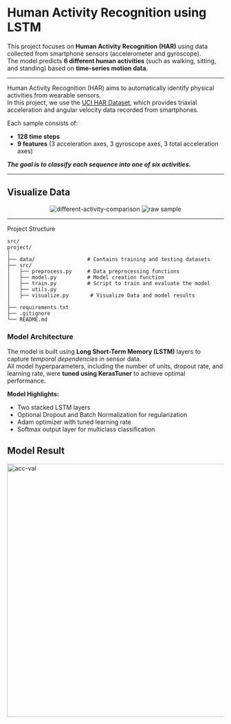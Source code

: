 # Human Activity Recognition using LSTM

This project focuses on **Human Activity Recognition (HAR)** using data collected from smartphone sensors (accelerometer and gyroscope).  
The model predicts **6 different human activities** (such as walking, sitting, and standing) based on **time-series motion data**.

---
Human Activity Recognition (HAR) aims to automatically identify physical activities from wearable sensors.  
In this project, we use the [UCI HAR Dataset](https://archive.ics.uci.edu/ml/datasets/human+activity+recognition+using+smartphones), which provides triaxial acceleration and angular velocity data recorded from smartphones.

Each sample consists of:
- **128 time steps**
- **9 features** (3 acceleration axes, 3 gyroscope axes, 3 total acceleration axes)

***The goal is to classify each sequence into one of six activities.***   

---
Visualize Data 
---
<div align="center">
<img  alt="different-activity-comparison" src="https://github.com/user-attachments/assets/5124a8b5-7a80-480c-b947-e593adbbe403" /> 
<img  alt="raw sample" src="https://github.com/user-attachments/assets/b5dbdd1b-a87f-47a8-bcb2-a467b334722d"  />
  
</div>

 
---
Project Structure
```
src/  
project/
│
├── data/                 # Contains training and testing datasets
├── src/
│   ├── preprocess.py     # Data preprocessing functions
│   ├── model.py          # Model creation function
│   ├── train.py          # Script to train and evaluate the model
│   ├── utils.py
│   ├── visualize.py       # Visualize Data and model results
│
├── requirements.txt
├── .gitignore
└── README.md
```

### Model Architecture

The model is built using **Long Short-Term Memory (LSTM)** layers to capture _temporal dependencies_ in sensor data.  
All model hyperparameters, including the number of units, dropout rate, and learning rate, were **tuned using KerasTuner** to achieve optimal performance.  

**Model Highlights:**  
- Two stacked LSTM layers  
- Optional Dropout and Batch Normalization for regularization  
- Adam optimizer with tuned learning rate  
- Softmax output layer for multiclass classification  

Model Result 
--
<img width="1189" height="590" alt="acc-val" src="https://github.com/user-attachments/assets/be2426ae-a779-4eba-b61a-22b0e189248a" />
